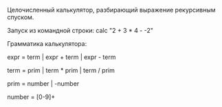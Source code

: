 Целочисленный калькулятор, разбирающий выражение рекурсивным спуском.

Запуск из командной строки: calc "2 + 3 * 4 - -2"

Грамматика калькулятора:

expr = term
    | expr + term
    | expr - term

term = prim
    | term * prim
    | term / prim

prim = number
    | -number

number = [0-9]+




